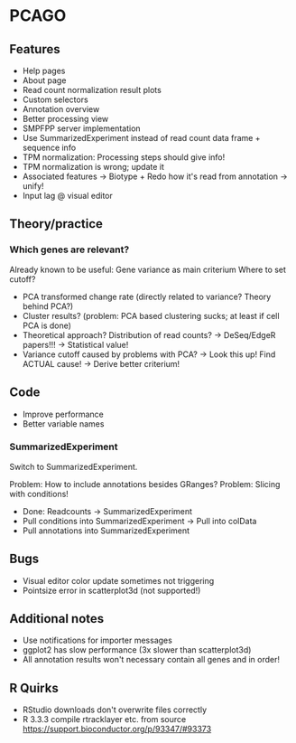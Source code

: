 # PCAGO

## Features

* Help pages
* About page
* Read count normalization result plots
* Custom selectors
* Annotation overview
* Better processing view
* SMPFPP server implementation
* Use SummarizedExperiment instead of read count data frame + sequence info
* TPM normalization: Processing steps should give info!
* TPM normalization is wrong; update it
* Associated features -> Biotype + Redo how it's read from annotation -> unify!
* Input lag @ visual editor

## Theory/practice

### Which genes are relevant?

Already known to be useful: Gene variance as main criterium
Where to set cutoff?

* PCA transformed change rate (directly related to variance? Theory behind PCA?)
* Cluster results? (problem: PCA based clustering sucks; at least if cell PCA is done)
* Theoretical approach? Distribution of read counts? -> DeSeq/EdgeR papers!!! -> Statistical value!
* Variance cutoff caused by problems with PCA? -> Look this up! Find ACTUAL cause! -> Derive better criterium!


## Code

* Improve performance
* Better variable names

### SummarizedExperiment

Switch to SummarizedExperiment.

Problem: How to include annotations besides GRanges?
Problem: Slicing with conditions!

* Done: Readcounts -> SummarizedExperiment
* Pull conditions into SummarizedExperiment -> Pull into colData
* Pull annotations into SummarizedExperiment

## Bugs

* Visual editor color update sometimes not triggering
* Pointsize error in scatterplot3d (not supported!)

## Additional notes

* Use notifications for importer messages
* ggplot2 has slow performance (3x slower than scatterplot3d)
* All annotation results won't necessary contain all genes and in order!

## R Quirks

* RStudio downloads don't overwrite files correctly
* R 3.3.3 compile rtracklayer etc. from source https://support.bioconductor.org/p/93347/#93373
